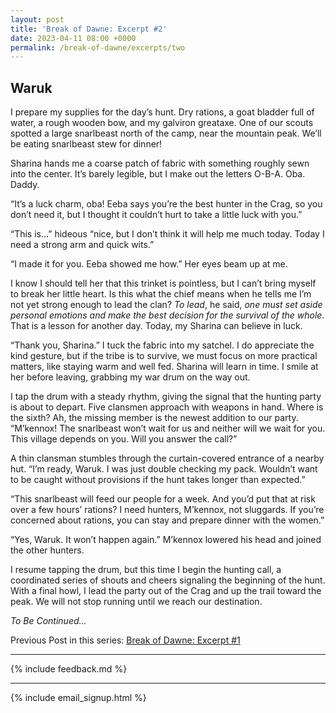 ```yaml
---
layout: post
title: 'Break of Dawne: Excerpt #2'
date: 2023-04-11 08:00 +0000
permalink: /break-of-dawne/excerpts/two
---
```


## Waruk

I prepare my supplies for the day’s hunt. Dry rations, a goat bladder full of water, a rough wooden bow, and my galviron greataxe. One of our scouts spotted a large snarlbeast north of the camp, near the mountain peak. We’ll be eating snarlbeast stew for dinner!

Sharina hands me a coarse patch of fabric with something roughly sewn into the center. It’s barely legible, but I make out the letters O-B-A. Oba. Daddy.

“It’s a luck charm, oba! Eeba says you’re the best hunter in the Crag, so you don’t need it, but I thought it couldn’t hurt to take a little luck with you.”

“This is…” hideous “nice, but I don’t think it will help me much today. Today I need a strong arm and quick wits.”

“I made it for you. Eeba showed me how.” Her eyes beam up at me.

I know I should tell her that this trinket is pointless, but I can’t bring myself to break her little heart. Is this what the chief means when he tells me I’m not yet strong enough to lead the clan? _To lead_, he said, _one must set aside personal emotions and make the best decision for the survival of the whole_. That is a lesson for another day. Today, my Sharina can believe in luck.

“Thank you, Sharina.” I tuck the fabric into my satchel. I do appreciate the kind gesture, but if the tribe is to survive, we must focus on more practical matters, like staying warm and well fed. Sharina will learn in time. I smile at her before leaving, grabbing my war drum on the way out.

I tap the drum with a steady rhythm, giving the signal that the hunting party is about to depart. Five clansmen approach with weapons in hand. Where is the sixth? Ah, the missing member is the newest addition to our party. “M’kennox! The snarlbeast won’t wait for us and neither will we wait for you. This village depends on you. Will you answer the call?”

A thin clansman stumbles through the curtain-covered entrance of a nearby hut. “I’m ready, Waruk. I was just double checking my pack. Wouldn’t want to be caught without provisions if the hunt takes longer than expected.”

“This snarlbeast will feed our people for a week. And you’d put that at risk over a few hours’ rations? I need hunters, M’kennox, not sluggards. If you’re concerned about rations, you can stay and prepare dinner with the women.”

“Yes, Waruk. It won’t happen again.” M’kennox lowered his head and joined the other hunters.

I resume tapping the drum, but this time I begin the hunting call, a coordinated series of shouts and cheers signaling the beginning of the hunt. With a final howl, I lead the party out of the Crag and up the trail toward the peak. We will not stop running until we reach our destination.

_To Be Continued..._

Previous Post in this series: [Break of Dawne: Excerpt #1](/break-of-dawne/excerpts/one)

---

{% include feedback.md %}

---

{% include email_signup.html %}

